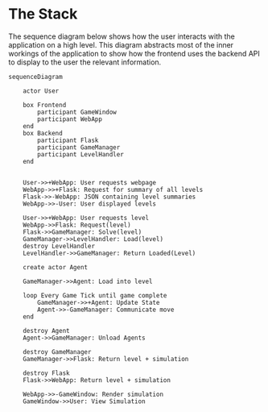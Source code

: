 # The Stack

The sequence diagram below shows how the user interacts with the application on a high level. This diagram abstracts most of the inner workings of the application to show how the frontend uses the backend API to display to the user the relevant information.

```mermaid
sequenceDiagram

    actor User

    box Frontend
        participant GameWindow
        participant WebApp
    end
    box Backend
        participant Flask
        participant GameManager
        participant LevelHandler
    end


    User->>+WebApp: User requests webpage
    WebApp->>+Flask: Request for summary of all levels
    Flask->>-WebApp: JSON containing level summaries
    WebApp->>-User: User displayed levels

    User->>+WebApp: User requests level
    WebApp->>Flask: Request(level)
    Flask->>GameManager: Solve(level)
    GameManager->>LevelHandler: Load(level)
    destroy LevelHandler
    LevelHandler->>GameManager: Return Loaded(Level)

    create actor Agent

    GameManager->>Agent: Load into level

    loop Every Game Tick until game complete
        GameManager->>+Agent: Update State
        Agent->>-GameManager: Communicate move
    end

    destroy Agent
    Agent->>GameManager: Unload Agents

    destroy GameManager
    GameManager->>Flask: Return level + simulation

    destroy Flask
    Flask->>WebApp: Return level + simulation

    WebApp->>-GameWindow: Render simulation
    GameWindow->>User: View Simulation
```
